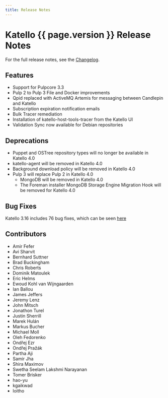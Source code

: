 ```yaml
---
title: Release Notes
---
```


# Katello {{ page.version }} Release Notes

For the full release notes, see the [Changelog](https://github.com/Katello/katello/blob/KATELLO-3.16/CHANGELOG.md).

## Features

* Support for Pulpcore 3.3
* Pulp 2 to Pulp 3 File and Docker improvements
* Qpid replaced with ActiveMQ Artemis for messaging between Candlepin and Katello
* Subscription expiration notification emails
* Bulk Tracer remediation
* Installation of katello-host-tools-tracer from the Katello UI
* Validation Sync now available for Debian repositories

## Deprecations

* Puppet and OSTree repository types will no longer be available in Katello 4.0
* katello-agent will be removed in Katello 4.0
* Background download policy will be removed in Katello 4.0
* Pulp 3 will replace Pulp 2 in Katello 4.0
    * MongoDB will be removed in Katello 4.0
    * The Foreman installer MongoDB Storage Engine Migration Hook will be removed for Katello 4.0 

## Bug Fixes

Katello 3.16 includes 76 bug fixes, which can be seen [here](https://projects.theforeman.org/projects/katello/issues?utf8=%E2%9C%93&set_filter=1&sort=id%3Adesc&f%5B%5D=status_id&op%5Bstatus_id%5D=c&f%5B%5D=fixed_version_id&op%5Bfixed_version_id%5D=%3D&v%5Bfixed_version_id%5D%5B%5D=1184&f%5B%5D=tracker_id&op%5Btracker_id%5D=%3D&v%5Btracker_id%5D%5B%5D=1&f%5B%5D=&c%5B%5D=tracker&c%5B%5D=status&c%5B%5D=priority&c%5B%5D=subject&c%5B%5D=author&c%5B%5D=assigned_to&c%5B%5D=updated_on&c%5B%5D=category&c%5B%5D=fixed_version&group_by=)

## Contributors

* Amir Fefer
* Avi Sharvit
* Bernhard Suttner
* Brad Buckingham
* Chris Roberts
* Dominik Matoulek
* Eric Helms
* Ewoud Kohl van Wijngaarden
* Ian Ballou
* James Jeffers
* Jeremy Lenz
* John Mitsch
* Jonathon Turel
* Justin Sherrill
* Marek Hulán
* Markus Bucher
* Michael Moll
* Oleh Fedorenko
* Ondřej Ezr
* Ondřej Pražák
* Partha Aji
* Samir Jha
* Shira Maximov
* Swetha Seelam Lakshmi Narayanan
* Tomer Brisker
* hao-yu
* kgaikwad
* loitho
